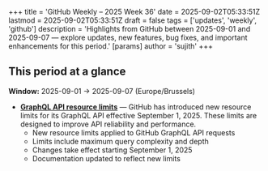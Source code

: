 +++
title = 'GitHub Weekly – 2025 Week 36'
date = 2025-09-02T05:33:51Z
lastmod = 2025-09-02T05:33:51Z
draft = false
tags = ['updates', 'weekly', 'github']
description = 'Highlights from GitHub between 2025-09-01 and 2025-09-07 — explore updates, new features, bug fixes, and important enhancements for this period.'
[params]
    author = 'sujith'
+++
## This period at a glance

**Window:** 2025-09-01 → 2025-09-07 (Europe/Brussels)

- **[GraphQL API resource limits](https://github.blog/changelog/2025-09-01-graphql-api-resource-limits)** — GitHub has introduced new resource limits for its GraphQL API effective September 1, 2025. These limits are designed to improve API reliability and performance.
  - New resource limits applied to GitHub GraphQL API requests
  - Limits include maximum query complexity and depth
  - Changes take effect starting September 1, 2025
  - Documentation updated to reflect new limits

